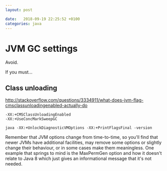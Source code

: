 ```yaml
---
layout: post

date:   2018-09-19 22:25:52 +0100
categories: java
---
```

JVM GC settings
===============

Avoid.

If you must\...

Class unloading 
----------------

[http://stackoverflow.com/questions/3334911/what-does-jvm-flag-cmsclassunloadingenabled-actually-do ](http://stackoverflow.com/questions/3334911/what-does-jvm-flag-cmsclassunloadingenabled-actually-do )

    -XX:+CMSClassUnloadingEnabled 
    -XX:+UseConcMarkSweepGC 

    java -XX:+UnlockDiagnosticVMOptions -XX:+PrintFlagsFinal -version 

Remember that JVM options change from time-to-time, so you'll find that
newer JVMs have additional facilities, may remove some options or
slightly change their behaviour, or in some cases make them meaningless.
One example that springs to mind is the MaxPermGen option and how it
doesn't relate to Java 8 which just gives an informational message that
it's not needed.
